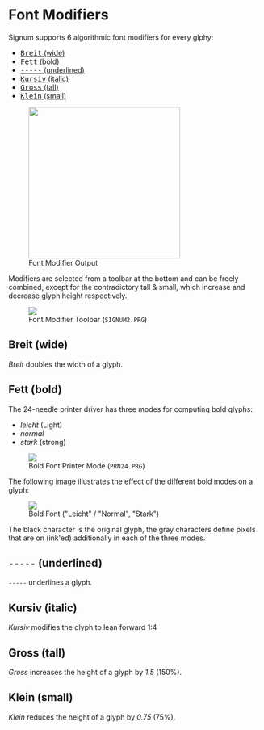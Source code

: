 # Font Modifiers

Signum supports 6 algorithmic font modifiers for every glphy:

- [<kbd>Breit</kbd> (wide)](#breit-wide)
- [<kbd>Fett</kbd> (bold)](#fett-bold)
- [<kbd>-----</kbd> (underlined)](#------underlined)
- [<kbd>Kursiv</kbd> (italic)](#kursiv-italic)
- [<kbd>Gross</kbd> (tall)](#gross-tall)
- [<kbd>Klein</kbd> (small)](#klein-small)

<figure>
<img src="{% link /img/fontmodf.png %}" width="300px">
<figcaption>Font Modifier Output</figcaption>
</figure>

Modifiers are selected from a toolbar at the bottom and can be
freely combined, except for the contradictory tall & small, which
increase and decrease glyph height respectively.

<figure>
<img src="{% link /img/fontmod-toolbar.png %}">
<figcaption>Font Modifier Toolbar (<code>SIGNUM2.PRG</code>)</figcaption>
</figure>

## Breit (wide)

*Breit* doubles the width of a glyph.

## Fett (bold)

The 24-needle printer driver has three modes for computing bold glyphs:

- *leicht* (Light)
- *normal*
- *stark* (strong)

<figure>
<img src="{% link /img/bold-prn24.png %}">
<figcaption>Bold Font Printer Mode (<code>PRN24.PRG</code>)</figcaption>
</figure>

The following image illustrates the effect of the different bold modes
on a glyph:

<figure>
<img src="{% link /img/bold-mode.png %}">
<figcaption>Bold Font ("Leicht" / "Normal", "Stark")</figcaption>
</figure>

The black character is the original glyph, the gray characters define
pixels that are on (ink'ed) additionally in each of the three modes.

## `-----` (underlined)

`-----` underlines a glyph.

## Kursiv (italic)

*Kursiv* modifies the glyph to lean forward 1:4

## Gross (tall)

*Gross* increases the height of a glyph by *1.5* (150%).

## Klein (small)

*Klein* reduces the height of a glyph by *0.75* (75%).
